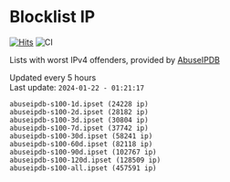 # Blocklist IP

[![Hits](https://hits.seeyoufarm.com/api/count/incr/badge.svg?url=https%3A%2F%2Fgithub.com%2Fborestad%2Fblocklist-ip%2F&count_bg=%2379C83D&title_bg=%23555555&icon=&icon_color=%23E7E7E7&title=hits&edge_flat=false)](https://hits.seeyoufarm.com)  ![CI](https://img.shields.io/github/workflow/status/borestad/blocklist-ip/CI?style=flat-square)

Lists with worst IPv4 offenders, provided by [AbuseIPDB](https://www.abuseipdb.com/)

<!-- FOOTER-PLACEHOLDER -->
Updated every 5 hours<br>
Last update: `2024-01-22 - 01:21:17`
```
abuseipdb-s100-1d.ipset (24228 ip)
abuseipdb-s100-2d.ipset (28182 ip)
abuseipdb-s100-3d.ipset (30804 ip)
abuseipdb-s100-7d.ipset (37742 ip)
abuseipdb-s100-30d.ipset (58241 ip)
abuseipdb-s100-60d.ipset (82118 ip)
abuseipdb-s100-90d.ipset (102767 ip)
abuseipdb-s100-120d.ipset (128509 ip)
abuseipdb-s100-all.ipset (457591 ip)
```
